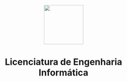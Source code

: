 <p align="center">
 <img src="https://media-exp1.licdn.com/dms/image/C4D1BAQFXbFOCkyU6_Q/company-background_10000/0/1612543717706?e=2147483647&v=beta&t=uMxx0Lx8R-t3Fglk10B_hbF_KvMYf87EJvoqUdtsRpQ" align="center" height="125"> <br/>
</p>
<h1 align="center">Licenciatura de Engenharia Informática</h1>

